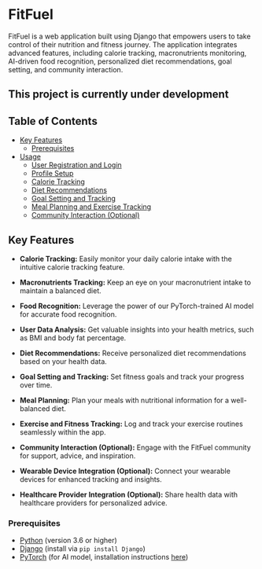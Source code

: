 # FitFuel

FitFuel is a web application built using Django that empowers users to take control of their nutrition and fitness journey. The application integrates advanced features, including calorie tracking, macronutrients monitoring, AI-driven food recognition, personalized diet recommendations, goal setting, and community interaction.

## This project is currently under development

## Table of Contents

- [Key Features](#key-features)
  - [Prerequisites](#prerequisites)
- [Usage](#usage)
  - [User Registration and Login](#user-registration-and-login)
  - [Profile Setup](#profile-setup)
  - [Calorie Tracking](#calorie-tracking)
  - [Diet Recommendations](#diet-recommendations)
  - [Goal Setting and Tracking](#goal-setting-and-tracking)
  - [Meal Planning and Exercise Tracking](#meal-planning-and-exercise-tracking)
  - [Community Interaction (Optional)](#community-interaction-optional)

## Key Features

- **Calorie Tracking:** Easily monitor your daily calorie intake with the intuitive calorie tracking feature.

- **Macronutrients Tracking:** Keep an eye on your macronutrient intake to maintain a balanced diet.

- **Food Recognition:** Leverage the power of our PyTorch-trained AI model for accurate food recognition.

- **User Data Analysis:** Get valuable insights into your health metrics, such as BMI and body fat percentage.

- **Diet Recommendations:** Receive personalized diet recommendations based on your health data.

- **Goal Setting and Tracking:** Set fitness goals and track your progress over time.

- **Meal Planning:** Plan your meals with nutritional information for a well-balanced diet.

- **Exercise and Fitness Tracking:** Log and track your exercise routines seamlessly within the app.

- **Community Interaction (Optional):** Engage with the FitFuel community for support, advice, and inspiration.

- **Wearable Device Integration (Optional):** Connect your wearable devices for enhanced tracking and insights.

- **Healthcare Provider Integration (Optional):** Share health data with healthcare providers for personalized advice.


### Prerequisites

- [Python](https://www.python.org/) (version 3.6 or higher)
- [Django](https://www.djangoproject.com/) (install via `pip install Django`)
- [PyTorch](https://pytorch.org/) (for AI model, installation instructions [here](https://pytorch.org/get-started/locally/))


